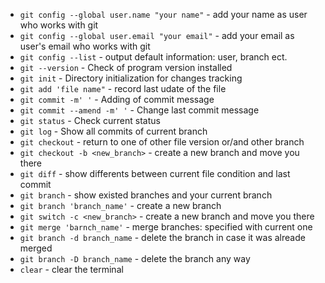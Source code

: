 * `git config --global user.name "your name"` - add your name as user who works with git
* `git config --global user.email "your email"` - add your email as user's email who works with git
* `git config --list` - output default information: user, branch ect.
* `git --version` - Check of program version installed
* `git init` - Directory initialization for changes tracking
* `git add 'file name"` - record last udate of the file
* `git commit -m' '` - Adding of commit message
* `git commit --amend -m' '` - Change last commit message
* `git status` - Check current status
* `git log` - Show all commits of current branch
* `git checkout` - return to one of other file version or/and other branch
* `git checkout -b <new_branch>` - create a new branch and move you there
* `git diff` - show differents between current file condition and last commit
* `git branch` - show existed branches and your current branch
* `git branch 'branch_name'` - create a new branch
* `git switch -c <new_branch>` - create a new branch and move you there
* `git merge 'barnch_name'` - merge branches: specified with current one
* `git branch -d branch_name` - delete the branch in case it was alreade merged
* `git branch -D branch_name` - delete the branch any way
* `clear` - clear the terminal